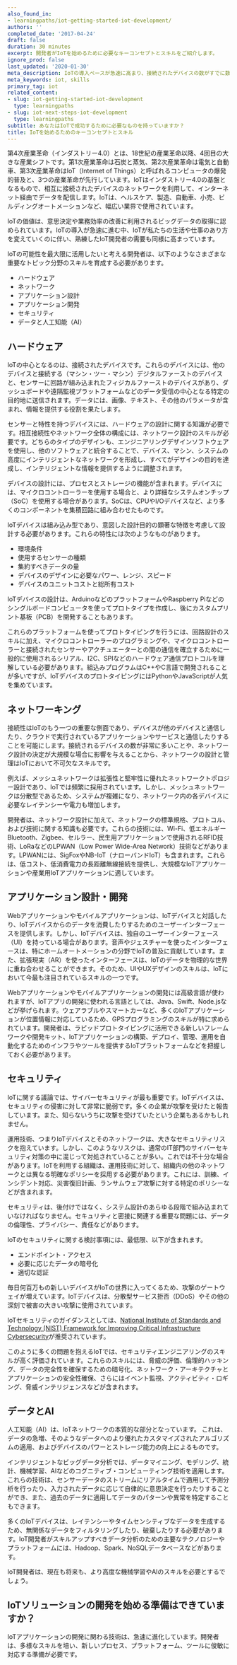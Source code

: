```yaml
---
also_found_in:
- learningpaths/iot-getting-started-iot-development/
authors: ''
completed_date: '2017-04-24'
draft: false
duration: 30 minutes
excerpt: 開発者がIoTを始めるために必要なキーコンセプトとスキルをご紹介します。
ignore_prod: false
last_updated: '2020-01-30'
meta_description: IoTの導入ペースが急速に高まり、接続されたデバイスの数がすでに数十億台に達していることから、IoTソリューションを提供できるスキルを持った開発者の需要が高まり続けています。開発者は、ハードウェア、ネットワーク、セキュリティ、アナリティクス、人工知能など、さまざまな主要トピック分野のスキルを育成する必要があります。
meta_keywords: iot, skills
primary_tag: iot
related_content:
- slug: iot-getting-started-iot-development
  type: learningpaths
- slug: iot-next-steps-iot-development
  type: learningpaths
subtitle: あなたはIoTで成功するために必要なものを持っていますか？
title: IoTを始めるためのキーコンセプトとスキル
---
```


<!-- <サイドバー> <見出し>ラーニングパス。Getting started with IoT development</heading> <p>この記事は、IoT開発者のためのクイックスタートガイドである「IoT 101」ラーニングパスの一部です。</p> <ul> <li> IoTのコンセプトとスキル（本記事）</li> <li> [IoTハードウェアガイド](/articles/iot-lp101-best-hardware-devices-iot-)プロジェクト)</li> <li> [IoTネットワークガイド](/articles/iot-lp101-connectivity-network-protocols/)</li> <li> [IoTプラットフォーム](/articles/iot-lp101-why-use-iot-platform/)</li> <li>[Tutorial:Build a smart doorbell](/tutorials/iot-lp101-get-started-develop-iot-home-automation)</li></ul></sidebar> -->

第4次産業革命（インダストリー4.0）とは、18世紀の産業革命以降、4回目の大きな産業シフトです。第1次産業革命は石炭と蒸気、第2次産業革命は電気と自動車、第3次産業革命はIoT（Internet of Things）と呼ばれるコンピュータの爆発的普及と、3つの産業革命が先行しています。IoTはインダストリー4.0の基盤となるもので、相互に接続されたデバイスのネットワークを利用して、インターネット経由でデータを配信します。IoTは、ヘルスケア、製造、自動車、小売、ビルディングオートメーションなど、幅広い業界で使用されています。

IoTの価値は、意思決定や業務効率の改善に利用されるビッグデータの取得に認められています。IoTの導入が急速に進む中、IoTが私たちの生活や仕事のあり方を変えていくのに伴い、熟練したIoT開発者の需要も同様に高まっています。

IoTの可能性を最大限に活用したいと考える開発者は、以下のようなさまざまな重要なトピック分野のスキルを育成する必要があります。   

* ハードウェア
* ネットワーク
* アプリケーション設計
* アプリケーション開発
* セキュリティ
* データと人工知能（AI）

## ハードウェア

IoTの中心となるのは、接続されたデバイスです。これらのデバイスには、他のデバイスと接続する（マシン・ツー・マシン）デジタルファーストのデバイスと、センサーに回路が組み込まれたフィジカルファーストのデバイスがあり、ダッシュボードや遠隔監視プラットフォームなどのデータ受信の中心となる特定の目的地に送信されます。データには、画像、テキスト、その他のパラメータが含まれ、情報を提供する役割を果たします。

センサーと特性を持つデバイスには、ハードウェアの設計に関する知識が必要です。相互接続性やネットワーク全体の構成には、ネットワーク設計のスキルが必要です。どちらのタイプのデザインも、エンジニアリングデザインソフトウェアを使用し、他のソフトウェアと統合することで、デバイス、マシン、システムの高度にインテリジェントなネットワークを形成し、すべてがデザインの目的を達成し、インテリジェントな情報を提供するように調整されます。

デバイスの設計には、プロセスとストレージの機能が含まれます。デバイスには、マイクロコントローラーを使用する場合と、より詳細なシステムオンチップ（SoC）を使用する場合があります。SoCは、CPUやI/Oデバイスなど、より多くのコンポーネントを集積回路に組み合わせたものです。

IoTデバイスは組み込み型であり、意図した設計目的の顕著な特徴を考慮して設計する必要があります。これらの特性には次のようなものがあります。

* 環境条件
* 使用するセンサーの種類
* 集約すべきデータの量
* デバイスのデザインに必要なパワー、レンジ、スピード
* デバイスのユニットコストと総所有コスト

IoTデバイスの設計は、ArduinoなどのプラットフォームやRaspberry Piなどのシングルボードコンピュータを使ってプロトタイプを作成し、後にカスタムプリント基板（PCB）を開発することもあります。

これらのプラットフォームを使ってプロトタイピングを行うには、回路設計のスキルに加え、マイクロコントローラーのプログラミングや、マイクロコントローラーと接続されたセンサーやアクチュエーターとの間の通信を確立するために一般的に使用されるシリアル、I2C、SPIなどのハードウェア通信プロトコルを理解している必要があります。組込みプログラムはC++やC言語で開発されることが多いですが、IoTデバイスのプロトタイピングにはPythonやJavaScriptが人気を集めています。

## ネットワーキング

接続性はIoTのもう一つの重要な側面であり、デバイスが他のデバイスと通信したり、クラウドで実行されているアプリケーションやサービスと通信したりすることを可能にします。接続されるデバイスの数が非常に多いことや、ネットワーク設計の決定が大規模な場合に影響を与えることから、ネットワークの設計と管理はIoTにおいて不可欠なスキルです。

例えば、メッシュネットワークは拡張性と堅牢性に優れたネットワークトポロジー設計であり、IoTでは頻繁に採用されています。しかし、メッシュネットワークは分散型であるため、システムが複雑になり、ネットワーク内の各デバイスに必要なレイテンシーや電力も増加します。

開発者は、ネットワーク設計に加えて、ネットワークの標準規格、プロトコル、および技術に関する知識も必要です。これらの技術には、Wi-Fi、低エネルギーBluetooth、Zigbee、セルラー、民生用アプリケーションで使用されるRFID技術、LoRaなどのLPWAN（Low Power Wide-Area Network）技術などがあります。LPWANには、SigFoxやNB-IoT（ナローバンドIoT）も含まれます。これらは、低コスト、低消費電力の長距離無線接続を提供し、大規模なIoTアプリケーションや産業用IoTアプリケーションに適しています。

## アプリケーション設計・開発

Webアプリケーションやモバイルアプリケーションは、IoTデバイスと対話したり、IoTデバイスからのデータを消費したりするためのユーザーインターフェースを提供します。しかし、IoTデバイスは、独自のユーザーインターフェース（UI）を持っている場合があります。音声やジェスチャーを使ったインターフェースは、特にホームオートメーションの分野でIoTの普及に貢献しています。また、拡張現実（AR）を使ったインターフェースは、IoTのデータを物理的な世界に重ね合わせることができます。そのため、UIやUXデザインのスキルは、IoTにおいて今最も注目されているスキルの一つです。

Webアプリケーションやモバイルアプリケーションの開発には高級言語が使われますが、IoTアプリの開発に使われる言語としては、Java、Swift、Node.jsなどが挙げられます。ウェアラブルやスマートカーなど、多くのIoTアプリケーションが位置情報に対応しているため、GPSプログラミングのスキルが特に求められています。開発者は、ラピッドプロトタイピングに活用できる新しいフレームワークや開発キット、IoTアプリケーションの構築、デプロイ、管理、運用を自動化するためのインフラやツールを提供するIoTプラットフォームなどを把握しておく必要があります。

## セキュリティ

IoTに関する議論では、サイバーセキュリティが最も重要です。IoTデバイスは、セキュリティの侵害に対して非常に脆弱です。多くの企業が攻撃を受けたと報告しています。また、知らないうちに攻撃を受けていたという企業もあるかもしれません。

運用技術、つまりIoTデバイスとそのネットワークは、大きなセキュリティリスクを抱えています。しかし、このようなリスクは、通常のIT部門のサイバーセキュリティ対策の中に混じって対処されていることが多い。これでは不十分な場合があります。IoTを利用する組織は、運用技術に対して、組織内の他のネットワークとは異なる明確なポリシーを採用する必要があります。これには、訓練、インシデント対応、災害復旧計画、ランサムウェア攻撃に対する特定のポリシーなどが含まれます。

セキュリティは、後付けではなく、システム設計のあらゆる段階で組み込まれていなければなりません。セキュリティと密接に関連する重要な問題には、データの倫理性、プライバシー、責任などがあります。

IoTのセキュリティに関する検討事項には、最低限、以下が含まれます。

* エンドポイント・アクセス
* 必要に応じたデータの暗号化
* 適切な認証

毎日何百万もの新しいデバイスがIoTの世界に入ってくるため、攻撃のゲートウェイが増えています。IoTデバイスは、分散型サービス拒否（DDoS）やその他の深刻で被害の大きい攻撃に使用されています。

IoTセキュリティのガイダンスとしては、[National Institute of Standards and Technology (NIST) Framework for Improving Critical Infrastructure Cybersecurity](https://www.nist.gov/publications/framework-improving-critical-infrastructure-cybersecurity-version-11)が推奨されています。

このように多くの問題を抱えるIoTでは、セキュリティエンジニアリングのスキルが高く評価されています。これらのスキルには、脅威の評価、倫理的ハッキング、データの完全性を確保するための暗号化、ネットワーク・アーキテクチャとアプリケーションの安全性確保、さらにはイベント監視、アクティビティ・ロギング、脅威インテリジェンスなどが含まれます。

##  データとAI

人工知能（AI）は、IoTネットワークの本質的な部分となっています。  これは、データの急増、そのようなデータへのより優れたカスタマイズされたアルゴリズムの適用、およびデバイスのパワーとストレージ能力の向上によるものです。

インテリジェントなビッグデータ分析では、データマイニング、モデリング、統計、機械学習、AIなどのコグニティブ・コンピューティング技術を適用します。これらの技術は、センサーデータのストリームにリアルタイムで適用して予測分析を行ったり、入力されたデータに応じて自律的に意思決定を行ったりすることができ、また、過去のデータに適用してデータのパターンや異常を特定することもできます。

多くのIoTデバイスは、レイテンシーやタイムセンシティブなデータを生成するため、無関係なデータをフィルタリングしたり、破棄したりする必要があります。IoT開発者がスキルアップすべきデータ分析のための主要なテクノロジーやプラットフォームには、Hadoop、Spark、NoSQLデータベースなどがあります。

IoT開発者は、現在も将来も、より高度な機械学習やAIのスキルを必要とするでしょう。

## IoTソリューションの開発を始める準備はできていますか？

IoTアプリケーションの開発に関わる技術は、急速に進化しています。開発者は、多様なスキルを培い、新しいプロセス、プラットフォーム、ツールに俊敏に対応する準備が必要です。  

<!-- IoT開発を始めるためには、[IoT 101学習パス](/series/iot-lp101-getting-started)の記事やチュートリアルを利用することができます。-->